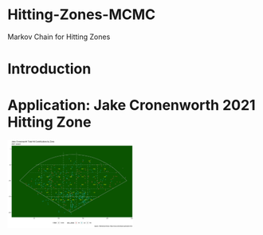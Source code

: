 # Hitting-Zones-MCMC
Markov Chain for Hitting Zones

# Introduction

# Application: Jake Cronenworth 2021 Hitting Zone
<img src="https://github.com/qmaclean/Hitting-Zones-MCMC/blob/master/Cronenworth_2021.png" width="50%" />

